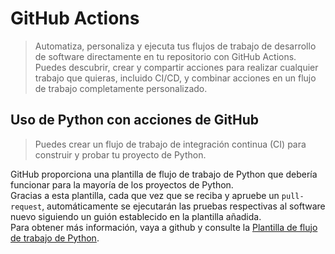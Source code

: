 # GitHub Actions

> Automatiza, personaliza y ejecuta tus flujos de trabajo de desarrollo de software directamente en tu repositorio con GitHub Actions. Puedes descubrir, crear y compartir acciones para realizar cualquier trabajo que quieras, incluido CI/CD, y combinar acciones en un flujo de trabajo completamente personalizado. <br />

## Uso de Python con acciones de GitHub

> Puedes crear un flujo de trabajo de integración continua (CI) para construir y probar tu proyecto de Python. <br />

GitHub proporciona una plantilla de flujo de trabajo de Python que debería funcionar para la mayoría de los proyectos de Python. <br />
Gracias a esta plantilla, cada que vez que se reciba y apruebe un `pull-request`, automáticamente se ejecutarán las pruebas respectivas al software nuevo siguiendo un guión establecido en la plantilla añadida. <br />
Para obtener más información, vaya a github y consulte la [Plantilla de flujo de trabajo de Python](https://help.github.com/es/actions/language-and-framework-guides/using-python-with-github-actions#starting-with-the-python-workflow-template).